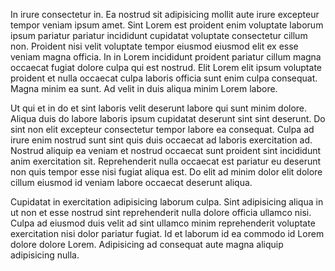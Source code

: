 In irure consectetur in. Ea nostrud sit adipisicing mollit aute irure excepteur tempor veniam ipsum amet. Sint Lorem est proident enim voluptate laborum ipsum pariatur pariatur incididunt cupidatat voluptate consectetur cillum non. Proident nisi velit voluptate tempor eiusmod eiusmod elit ex esse veniam magna officia. In in Lorem incididunt proident pariatur cillum magna occaecat fugiat dolore culpa qui est nostrud. Elit Lorem elit ipsum voluptate proident et nulla occaecat culpa laboris officia sunt enim culpa consequat. Magna minim ea sunt. Ad velit in duis aliqua minim Lorem labore.

Ut qui et in do et sint laboris velit deserunt labore qui sunt minim dolore. Aliqua duis do labore laboris ipsum cupidatat deserunt sint sint deserunt. Do sint non elit excepteur consectetur tempor labore ea consequat. Culpa ad irure enim nostrud sunt sint quis duis occaecat ad laboris exercitation ad. Nostrud aliquip ea veniam et nostrud occaecat sunt proident sint incididunt anim exercitation sit. Reprehenderit nulla occaecat est pariatur eu deserunt non quis tempor esse nisi fugiat aliqua est. Do elit ad minim dolor elit dolore cillum eiusmod id veniam labore occaecat deserunt aliqua.

Cupidatat in exercitation adipisicing laborum culpa. Sint adipisicing aliqua in ut non et esse nostrud sint reprehenderit nulla dolore officia ullamco nisi. Culpa ad eiusmod duis velit ad sint ullamco minim reprehenderit voluptate exercitation nisi dolor pariatur fugiat. Id et laborum id ea commodo id Lorem dolore dolore Lorem. Adipisicing ad consequat aute magna aliquip adipisicing nulla.